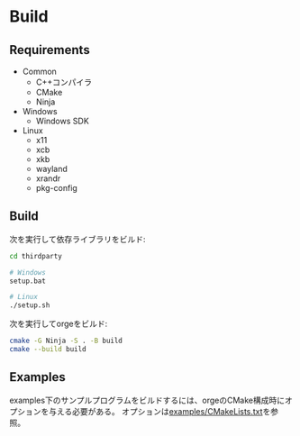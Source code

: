 # Build

## Requirements

- Common
  - C++コンパイラ
  - CMake
  - Ninja
- Windows
  - Windows SDK
- Linux
  - x11
  - xcb
  - xkb
  - wayland
  - xrandr
  - pkg-config

## Build

次を実行して依存ライブラリをビルド:

```sh
cd thirdparty

# Windows
setup.bat

# Linux
./setup.sh
```

次を実行してorgeをビルド:

```sh
cmake -G Ninja -S . -B build
cmake --build build
```

## Examples

examples下のサンプルプログラムをビルドするには、orgeのCMake構成時にオプションを与える必要がある。
オプションは[examples/CMakeLists.txt](../examples/CMakeLists.txt)を参照。
